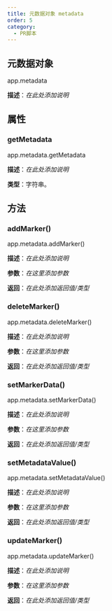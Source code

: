 ```yaml
---
title: 元数据对象 metadata
order: 5
category:
  - PR脚本
---
```


## 元数据对象

app.metadata

**描述**：_在此处添加说明_

## 属性

### getMetadata

app.metadata.getMetadata

**描述**：_在此处添加说明_

**类型**：字符串。

## 方法

### addMarker()

app.metadata.addMarker()

**描述**：_在此处添加说明_

**参数**：_在这里添加参数_

**返回**：_在此处添加返回值/类型_

### deleteMarker()

app.metadata.deleteMarker()

**描述**：_在此处添加说明_

**参数**：_在这里添加参数_

**返回**：_在此处添加返回值/类型_

### setMarkerData()

app.metadata.setMarkerData()

**描述**：_在此处添加说明_

**参数**：_在这里添加参数_

**返回**：_在此处添加返回值/类型_

### setMetadataValue()

app.metadata.setMetadataValue()

**描述**：_在此处添加说明_

**参数**：_在这里添加参数_

**返回**：_在此处添加返回值/类型_

### updateMarker()

app.metadata.updateMarker()

**描述**：_在此处添加说明_

**参数**：_在这里添加参数_

**返回**：_在此处添加返回值/类型_
